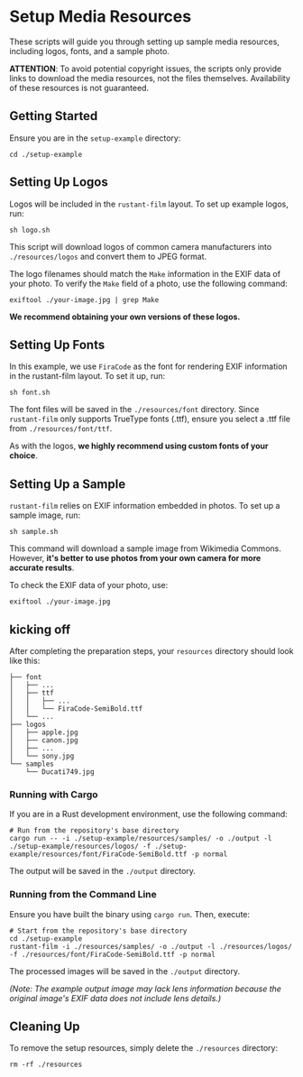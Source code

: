 # Setup Media Resources

These scripts will guide you through setting up sample media resources, including logos, fonts, and a sample photo.

**ATTENTION**: To avoid potential copyright issues, the scripts only provide links to download the media resources, not the files themselves. Availability of these resources is not guaranteed.

## Getting Started

Ensure you are in the `setup-example` directory:

```shell
cd ./setup-example
```

## Setting Up Logos

Logos will be included in the `rustant-film` layout. To set up example logos, run:

```shell
sh logo.sh
```

This script will download logos of common camera manufacturers into `./resources/logos` and convert them to JPEG format.

The logo filenames should match the `Make` information in the EXIF data of your photo. To verify the `Make` field of a photo, use the following command:

```shell
exiftool ./your-image.jpg | grep Make
```

**We recommend obtaining your own versions of these logos.**

## Setting Up Fonts

In this example, we use `FiraCode` as the font for rendering EXIF information in the rustant-film layout. To set it up, run:

```
sh font.sh
```

The font files will be saved in the `./resources/font` directory. Since `rustant-film` only supports TrueType fonts (.ttf), ensure you select a .ttf file from `./resources/font/ttf`.

As with the logos, **we highly recommend using custom fonts of your choice**.

## Setting Up a Sample

`rustant-film` relies on EXIF information embedded in photos. To set up a sample image, run:

```
sh sample.sh
```

This command will download a sample image from Wikimedia Commons. However, **it's better to use photos from your own camera for more accurate results**.

To check the EXIF data of your photo, use:

```shell
exiftool ./your-image.jpg
```

## kicking off

After completing the preparation steps, your `resources` directory should look like this:

```
├── font
│   ├── ...
│   ├── ttf
│   │   ├── ...
│   │   └── FiraCode-SemiBold.ttf
│   └── ...
├── logos
│   ├── apple.jpg
│   ├── canon.jpg
│   ├── ...
│   └── sony.jpg
└── samples
    └── Ducati749.jpg
```

### Running with Cargo

If you are in a Rust development environment, use the following command:

```shell
# Run from the repository's base directory
cargo run -- -i ./setup-example/resources/samples/ -o ./output -l ./setup-example/resources/logos/ -f ./setup-example/resources/font/FiraCode-SemiBold.ttf -p normal
```

The output will be saved in the `./output` directory.

### Running from the Command Line

Ensure you have built the binary using `cargo run`. Then, execute:

```shell
# Start from the repository's base directory
cd ./setup-example
rustant-film -i ./resources/samples/ -o ./output -l ./resources/logos/ -f ./resources/font/FiraCode-SemiBold.ttf -p normal
```

The processed images will be saved in the `./output` directory.

*(Note: The example output image may lack lens information because the original image's EXIF data does not include lens details.)*

## Cleaning Up

To remove the setup resources, simply delete the `./resources` directory:

```shell
rm -rf ./resources
```